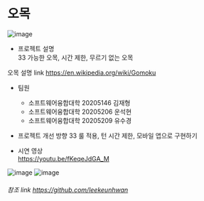 # 오목
![image](https://user-images.githubusercontent.com/39435764/100514020-b9710c00-31b4-11eb-8c90-b6dff29b0e6c.png)

* 프로젝트 설명  
33 가능한 오목, 시간 제한, 무르기 없는 오목

오목 설명 link https://en.wikipedia.org/wiki/Gomoku
 
 

* 팀원 
  * 소프트웨어융합대학 20205146 김재형
  * 소프트웨어융합대학 20205206 운석현
  * 소프트웨어융합대학 20205209 유수경

* 프로젝트 개선 방향
33 룰 적용, 턴 시간 제한, 모바일 앱으로 구현하기


* 시연 영상   
  https://youtu.be/fKeqeJdGA_M


![image](https://user-images.githubusercontent.com/39435764/100513785-24214800-31b3-11eb-9c60-8e1f7a27906d.png)
![image](https://user-images.githubusercontent.com/39435764/100506420-6d23cd00-31b0-11eb-8358-4f6b56e87d92.png)

###### 참조 link https://github.com/leekeunhwan

